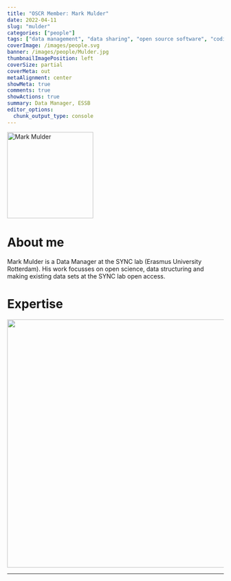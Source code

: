 ```yaml
---
title: "OSCR Member: Mark Mulder"
date: 2022-04-11
slug: "mulder"
categories: ["people"]
tags: ["data management", "data sharing", "open source software", "coding", "school-essb"] # top 3 categories + unique + school
coverImage: /images/people.svg
banner: /images/people/Mulder.jpg
thumbnailImagePosition: left
coverSize: partial
coverMeta: out
metaAlignment: center
showMeta: true
comments: true
showActions: true
summary: Data Manager, ESSB
editor_options: 
  chunk_output_type: console
---
```


<!-- EMAIL -->
<p>
  <a href="mailto:mulder@essb.eur.nl">
  <img border="0" alt="Mark Mulder" src="/images/people/Mulder.jpg" width="200" height="200" align="center">
  </a>
</p>


<p align="center">
<!--  CV -->  
  <a href="https://drive.google.com/file/d/1gwDENbtjQqnkD9FwV0YpjLczWgjlR7nT/view?usp=sharing" class="fa-solid fa-file" style="color:#000000;">
  </a> 

<!-- TWITTER 
  <a href="" class="fa-brands fa-x-twitter" style="color:#000000;">
  </a>
  -->

<!-- GOOGLE SCHOLAR
  <a href="" class="fa-brands fa-google-scholar" style="color:#000000;">
  </a>
  -->
  
<!-- RESEARCHGATE 
  <a href="" class="fa-brands fa-researchgate" style="color:#000000;">
  </a>
   --> 
  
<!-- LINKEDIN  -->  
  <a href="https://www.linkedin.com/in/mark-mulder-33a49b12a" class="fa-brands fa-linkedin" style="color:#000000;">
  </a>
  
  <!-- ORCID 
  <a href="" class="fa-brands fa-orcid" style="color:#000000;">
  </a> -->

<!-- PERSONAL WEBSITE 
  <a href="" class="fa-solid fa-link" style="color:#000000;">
  </a> -->

<!-- GITHUB 
  <a href="" class="fa-brands fa-github" style="color:#000000;"> 
  </a> -->
</p>

# About me

Mark Mulder is a Data Manager at the SYNC lab (Erasmus University Rotterdam). His work focusses on open science, data structuring and making existing data sets at the SYNC lab open access.
<BR>

<!-- # Expertise -->
# Expertise

<img src="{{< blogdown/postref >}}index_files/figure-html/radarPlot-1.png" width="576" />


***


